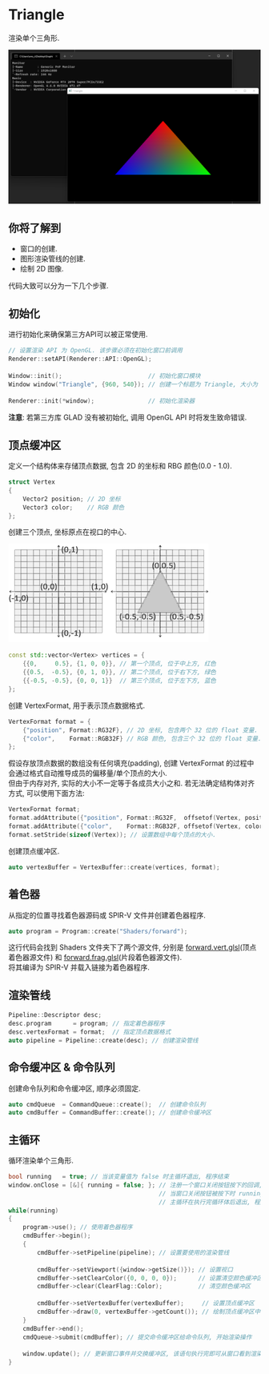 ﻿# Triangle

渲染单个三角形.  

<p align="center"><img src="Assets/screenshot.png"/></p>

## 你将了解到

- 窗口的创建.
- 图形渲染管线的创建.
- 绘制 2D 图像.

代码大致可以分为一下几个步骤.  

## 初始化

进行初始化来确保第三方API可以被正常使用.  

```cpp
// 设置渲染 API 为 OpenGL. 该步骤必须在初始化窗口前调用
Renderer::setAPI(Renderer::API::OpenGL);

Window::init();                        // 初始化窗口模块
Window window("Triangle", {960, 540}); // 创建一个标题为 Triangle, 大小为 960x540 像素的窗口

Renderer::init(*window);               // 初始化渲染器
```

**注意**: 若第三方库 GLAD 没有被初始化, 调用 OpenGL API 时将发生致命错误.  

## 顶点缓冲区

定义一个结构体来存储顶点数据, 包含 2D 的坐标和 RBG 颜色(0.0 - 1.0).  

```cpp
struct Vertex
{
    Vector2 position; // 2D 坐标
    Vector3 color;    // RGB 颜色
};
```

创建三个顶点, 坐标原点在视口的中心.  

![坐标系](Assets/coordinates.png)  

```cpp
const std::vector<Vertex> vertices = {
    {{0,     0.5}, {1, 0, 0}}, // 第一个顶点, 位于中上方, 红色
    {{0.5,  -0.5}, {0, 1, 0}}, // 第二个顶点, 位于右下方, 绿色
    {{-0.5, -0.5}, {0, 0, 1}}  // 第三个顶点, 位于左下方, 蓝色
};
```

创建 VertexFormat, 用于表示顶点数据格式.  

```cpp
VertexFormat format = {
    {"position", Format::RG32F}, // 2D 坐标, 包含两个 32 位的 float 变量.
    {"color",    Format::RGB32F} // RGB 颜色, 包含三个 32 位的 float 变量.
};
```

假设存放顶点数据的数组没有任何填充(padding), 创建 VertexFormat 的过程中会通过格式自动推导成员的偏移量/单个顶点的大小.  
但由于内存对齐, 实际的大小不一定等于各成员大小之和. 若无法确定结构体对齐方式, 可以使用下面方法:  

```cpp
VertexFormat format;
format.addAttribute({"position", Format::RG32F,  offsetof(Vertex, position)});
format.addAttribute({"color",    Format::RGB32F, offsetof(Vertex, color)});
format.setStride(sizeof(Vertex)); // 设置数组中每个顶点的大小.
```

创建顶点缓冲区.  

```cpp
auto vertexBuffer = VertexBuffer::create(vertices, format);
```

## 着色器

从指定的位置寻找着色器源码或 SPIR-V 文件并创建着色器程序.  

```cpp
auto program = Program::create("Shaders/forward");
```

这行代码会找到 Shaders 文件夹下了两个源文件, 分别是 [forward.vert.glsl](Shaders/forward.vert.glsl)(顶点着色器源文件) 和 [forward.frag.glsl](Shaders/forward.frag.glsl)(片段着色器源文件).  
将其编译为 SPIR-V 并载入链接为着色器程序.  

## 渲染管线

```cpp
Pipeline::Descriptor desc;
desc.program      = program; // 指定着色器程序
desc.vertexFormat = format;  // 指定顶点数据格式
auto pipeline = Pipeline::create(desc); // 创建渲染管线
```

## 命令缓冲区 & 命令队列

创建命令队列和命令缓冲区, 顺序必须固定.  

```cpp
auto cmdQueue  = CommandQueue::create();  // 创建命令队列
auto cmdBuffer = CommandBuffer::create(); // 创建命令缓冲区
```

## 主循环

循环渲染单个三角形.  

```cpp
bool running   = true; // 当该变量值为 false 时主循环退出, 程序结束
window.onClose = [&]{ running = false; }; // 注册一个窗口关闭按钮按下的回调,
                                          // 当窗口关闭按钮被按下时 running 的值变为 false,
                                          // 主循环在执行完循环体后退出, 程序结束
while(running)
{
    program->use(); // 使用着色器程序
    cmdBuffer->begin();
    {
		cmdBuffer->setPipeline(pipeline); // 设置要使用的渲染管线

		cmdBuffer->setViewport({window->getSize()}); // 设置视口
        cmdBuffer->setClearColor({0, 0, 0, 0});      // 设置清空颜色缓冲区的默认值为黑色
        cmdBuffer->clear(ClearFlag::Color);          // 清空颜色缓冲区

        cmdBuffer->setVertexBuffer(vertexBuffer);     // 设置顶点缓冲区
        cmdBuffer->draw(0, vertexBuffer->getCount()); // 绘制顶点缓冲区中的全部数据
    }
    cmdBuffer->end();
    cmdQueue->submit(cmdBuffer); // 提交命令缓冲区给命令队列, 开始渲染操作

    window.update(); // 更新窗口事件并交换缓冲区, 该语句执行完即可从窗口看到渲染结果
}
```
